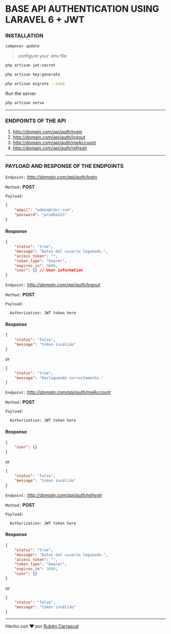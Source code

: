 # **BASE API AUTHENTICATION USING LARAVEL 6 + JWT**

### **INSTALLATION**

```sh
composer update
```
> configure your .env file

```sh
php artisan jwt:secret
```
```sh
php artisan key:generate
```
```sh
php artisan migrate --seed
```
Run the server
```sh
php artisan serve
```

---

### **ENDPOINTS OF THE API**

1. http://domain.com/api/auth/login
2. http://domain.com/api/auth/logout
3. http://domain.com/api/auth/meAccount
4. http://domain.com/api/auth/refresh

---

### **PAYLOAD AND RESPONSE OF THE ENDPOINTS**

`Endpoint:` _http://domain.com/api/auth/login_

`Method:` **POST**

`Payload:`

```json
{
    "email": "admin@rdcr.com",
    "password": "prueba123"
}
```

#### Response

```json
{
    "status": "true",
    "message": "Datos del usuario logueado.",
    "access_token": "",
    "token_type": "bearer",
    "expires_in": 3600,
    "user": {} // User information
}
```

`Endpoint:` _http://domain.com/api/auth/logout_

`Method:` **POST**

`Payload:`

```
  Authorization: JWT token here
```

#### Response

```json
{
    "status": "false",
    "message": "token inválido"
}
```

or

```json
{
    "status": "true",
    "message": "Deslogueado correctamente."
}
```

`Endpoint:` _http://domain.com/api/auth/meAccount_

`Method:` **POST**

`Payload:`

```
  Authorization: JWT token here
```

#### Response

```json
{
    "user": {}
}
```

or

```json
{
    "status": "false",
    "message": "token inválido"
}
```

`Endpoint:` _http://domain.com/api/auth/refresh_

`Method:` **POST**

`Payload:`

```
  Authorization: JWT token here
```

#### Response

```json
{
    "status": "true",
    "message": "Datos del usuario logueado.",
    "access_token": "",
    "token_type": "bearer",
    "expires_in": 3600,
    "user": {}
}
```

or

```json
{
    "status": "false",
    "message": "token inválido"
}
```

---

Hecho con ❤️ por [Rubén Carrascal](https://krrskl.github.io/)